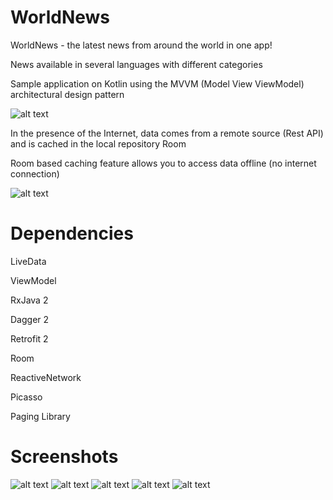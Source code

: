 # WorldNews
WorldNews - the latest news from around the world in one app!

News available in several languages with different categories

Sample application on Kotlin using the MVVM (Model View ViewModel) architectural design pattern

![alt text](/screenshot/MVVM_1.png)

In the presence of the Internet, data comes from a remote source (Rest API) and is cached in the local repository Room

Room based caching feature allows you to access data offline (no internet connection)

![alt text](/screenshot/MVVM_2.png)

# Dependencies

LiveData

ViewModel

RxJava 2

Dagger 2

Retrofit 2

Room

ReactiveNetwork

Picasso

Paging Library


# Screenshots

![alt text](/screenshot/Screenshot_1.jpg) ![alt text](/screenshot/Screenshot_2.jpg) ![alt text](/screenshot/Screenshot_3.jpg) ![alt text](/screenshot/Screenshot_4.jpg) ![alt text](/screenshot/Screenshot_5.jpg)
